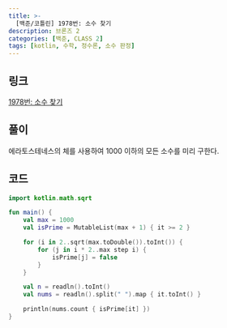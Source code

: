```yaml
---
title: >-
  [백준/코틀린] 1978번: 소수 찾기
description: 브론즈 2
categories: [백준, CLASS 2]
tags: [kotlin, 수학, 정수론, 소수 판정]
---
```


## 링크
[1978번: 소수 찾기](https://www.acmicpc.net/problem/1978)

## 풀이
에라토스테네스의 체를 사용하여 1000 이하의 모든 소수를 미리 구한다.

## 코드
```kotlin
import kotlin.math.sqrt

fun main() {
    val max = 1000
    val isPrime = MutableList(max + 1) { it >= 2 }

    for (i in 2..sqrt(max.toDouble()).toInt()) {
        for (j in i * 2..max step i) {
            isPrime[j] = false
        }
    }

    val n = readln().toInt()
    val nums = readln().split(" ").map { it.toInt() }

    println(nums.count { isPrime[it] })
}

```
